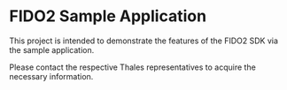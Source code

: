 # FIDO2 Sample Application

This project is intended to demonstrate the features of the FIDO2 SDK via the sample application.

Please contact the respective Thales representatives to acquire the necessary information.
